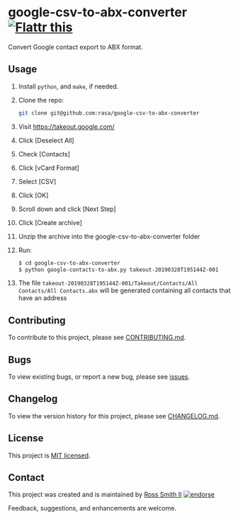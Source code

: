 # google-csv-to-abx-converter [![Flattr this][flatter_png]][flatter]

Convert Google contact export to ABX format.

## Usage

1. Install `python`, and `make`, if needed.

2. Clone the repo:
	````bash
	git clone git@github.com:rasa/google-csv-to-abx-converter
	````

3. Visit https://takeout.google.com/

4. Click [Deselect All]

5. Check [Contacts]

6. Click [vCard Format]

7. Select [CSV]

8. Click [OK]

9. Scroll down and click [Next Step]

10. Click [Create archive]

11. Unzip the archive into the google-csv-to-abx-converter folder

12. Run:
	````bash
	$ cd google-csv-to-abx-converter
	$ python google-contacts-to-abx.py takeout-20190328T195144Z-001
	````

13. The file `takeout-20190328T195144Z-001/Takeout/Contacts/All Contacts/All Contacts.abx` will be generated containing all contacts that have an address

## Contributing

To contribute to this project, please see [CONTRIBUTING.md](CONTRIBUTING.md).

## Bugs

To view existing bugs, or report a new bug, please see [issues](../../issues).

## Changelog

To view the version history for this project, please see [CHANGELOG.md](CHANGELOG.md).

## License

This project is [MIT licensed](LICENSE).

## Contact

This project was created and is maintained by [Ross Smith II][] [![endorse][endorse_png]][endorse]

Feedback, suggestions, and enhancements are welcome.

[Ross Smith II]: mailto:ross@smithii.com "ross@smithii.com"
[flatter]: https://flattr.com/submit/auto?user_id=rasa&url=https%3A%2F%2Fgithub.com%2Frasa%2Fgoogle-csv-to-abx-converter
[flatter_png]: http://button.flattr.com/flattr-badge-large.png "Flattr this"
[endorse]: https://coderwall.com/rasa
[endorse_png]: https://api.coderwall.com/rasa/endorsecount.png "endorse"

